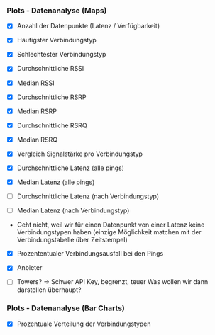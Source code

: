 ### Plots - Datenanalyse (Maps)

- [x] Anzahl der Datenpunkte (Latenz / Verfügbarkeit)
- [x] Häufigster Verbindungstyp
- [x] Schlechtester Verbindungstyp
- [x] Durchschnittliche RSSI
- [x] Median RSSI
- [x] Durchschnittliche RSRP
- [x] Median RSRP
- [x] Durchschnittliche RSRQ
- [x] Median RSRQ

- [x] Vergleich Signalstärke pro Verbindungstyp

- [x] Durchschnittliche Latenz (alle pings)
- [x] Median Latenz (alle pings)

- [ ] Durchschnittliche Latenz (nach Verbindungstyp) 
- [ ] Median Latenz (nach Verbindungstyp)  
- Geht nicht, weil wir für einen Datenpunkt von einer Latenz keine Verbindungstypen haben (einzige Möglichkeit matchen mit der Verbindungstabelle über Zeitstempel)

- [x] Prozententualer Verbindungsausfall bei den Pings

- [x] Anbieter 

- [ ] Towers? -> Schwer API Key, begrenzt, teuer Was wollen wir dann darstellen überhaupt?

### Plots - Datenanalyse (Bar Charts)
- [x] Prozentuale Verteilung der Verbindungstypen
